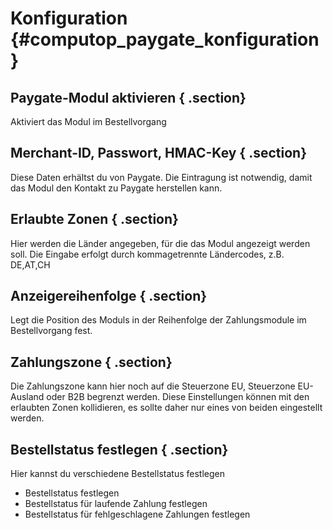 # Konfiguration {#computop_paygate_konfiguration}

## Paygate-Modul aktivieren { .section}

Aktiviert das Modul im Bestellvorgang

## Merchant-ID, Passwort, HMAC-Key { .section}

Diese Daten erhältst du von Paygate. Die Eintragung ist notwendig, damit das Modul den Kontakt zu Paygate herstellen kann.

## Erlaubte Zonen { .section}

Hier werden die Länder angegeben, für die das Modul angezeigt werden soll. Die Eingabe erfolgt durch kommagetrennte Ländercodes, z.B. DE,AT,CH

## Anzeigereihenfolge { .section}

Legt die Position des Moduls in der Reihenfolge der Zahlungsmodule im Bestellvorgang fest.

## Zahlungszone { .section}

Die Zahlungszone kann hier noch auf die Steuerzone EU, Steuerzone EU-Ausland oder B2B begrenzt werden. Diese Einstellungen können mit den erlaubten Zonen kollidieren, es sollte daher nur eines von beiden eingestellt werden.

## Bestellstatus festlegen { .section}

Hier kannst du verschiedene Bestellstatus festlegen

-   Bestellstatus festlegen
-   Bestellstatus für laufende Zahlung festlegen
-   Bestellstatus für fehlgeschlagene Zahlungen festlegen



